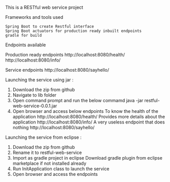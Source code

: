 This is a RESTful web service project

Frameworks and tools used

    Spring Boot to create Restful interface
    Spring Boot actuators for production ready inbuilt endpoints
    gradle for build
    
Endpoints available 

Production ready endpoints 
http://localhost:8080/health/
http://localhost:8080/info/

Service endpoints
http://localhost:8080/sayhello/

Launching the service using jar : 

1. Download the zip from github 
2. Navigate to lib folder 
3. Open command prompt and run the below commamd
   java -jar restful-web-service-0.0.1.jar   
4. Open browser and access below endpoints 
   To know the health of the application         http://localhost:8080/health/
   Provides more details about the application   http://localhost:8080/info/
   A very useless endpoint that does nothing     http://localhost:8080/sayhello/
  
 Launching the service from eclipse :
 
 1. Download the zip from github
 2. Rename it to restful-web-service
 3. Import as gradle project in eclipse 
   Download gradle plugin from eclipse marketplace if not installed already 
 4. Run InitApplication class to launch the service 
 5. Open browser and access the endpoints 
